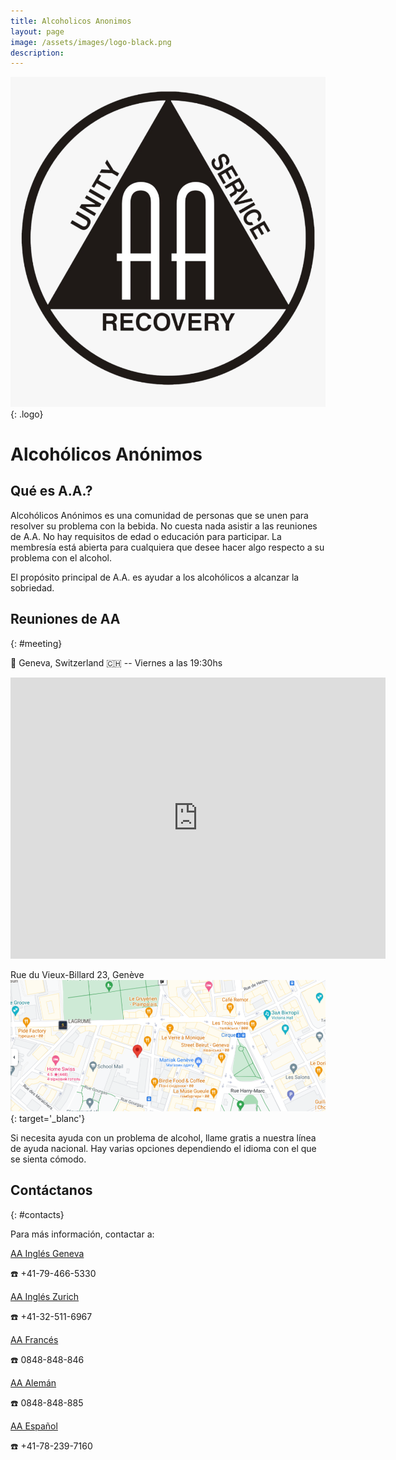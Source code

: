 ```yaml
---
title: Alcoholicos Anonimos
layout: page
image: /assets/images/logo-black.png
description: 
---
```

![logo](/assets/images/logo-black.png){: .logo}

# Alcohólicos Anónimos

## Qué es A.A.?

Alcohólicos Anónimos es una comunidad de personas que se unen para resolver su problema con la bebida. No cuesta nada asistir a las reuniones de A.A. No hay requisitos de edad o educación para participar. La membresía está abierta para cualquiera que desee hacer algo respecto a su problema con el alcohol.

El propósito principal de A.A. es ayudar a los alcohólicos a alcanzar la sobriedad.

## Reuniones de AA
{: #meeting}

📍 Geneva, Switzerland 🇨🇭 -- Viernes a las 19:30hs

<iframe src="https://www.google.com/maps/embed?pb=!1m18!1m12!1m3!1d2761.4940588937375!2d6.134616976442077!3d46.20062587109554!2m3!1f0!2f0!3f0!3m2!1i1024!2i768!4f13.1!3m3!1m2!1s0x478c64d456a621d5%3A0x2a019a284086221c!2sRue%20du%20Vieux-Billard%2023%2C%201205%20Gen%C3%A8ve!5e0!3m2!1ses!2sch!4v1696961195477!5m2!1ses!2sch" width="600" height="450" style="border:0;" allowfullscreen="" loading="lazy" referrerpolicy="no-referrer-when-downgrade"></iframe>

Rue du Vieux-Billard 23, Genève [<img src="assets/images/map.png" alt="Google map" loading="lazy" style="width: 100vw; height: auto">](https://maps.app.goo.gl/VauCjny674n1XKrE8){: target='_blanc'}

Si necesita ayuda con un problema de alcohol, llame gratis a nuestra línea de ayuda nacional. Hay varias opciones dependiendo el idioma con el que se sienta cómodo.

## Contáctanos
{: #contacts}

Para más información, contactar a:

[AA Inglés Geneva](https://www.aageneva.org/)

☎️ +41-79-466-5330

[AA Inglés Zurich](https://aazurich.org/)

☎️ +41-32-511-6967

[AA Francés](http://www.aasri.ch/)

☎️ 0848-848-846

[AA Alemán](https://www.anonyme-alkoholiker.ch/)

☎️ 0848-848-885

[AA Español](#)

☎️ +41-78-239-7160
